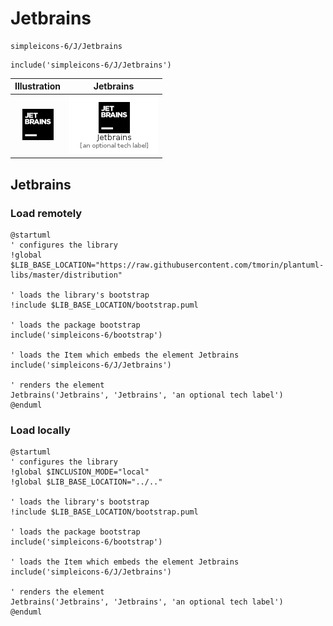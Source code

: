 # Jetbrains


```text
simpleicons-6/J/Jetbrains
```

```text
include('simpleicons-6/J/Jetbrains')
```



| Illustration | Jetbrains |
| :---: | :---: |
| ![illustration for Illustration](../../simpleicons-6/J/Jetbrains.png) | ![illustration for Jetbrains](../../simpleicons-6/J/Jetbrains.Local.png) |




## Jetbrains

### Load remotely
```plantuml
@startuml
' configures the library
!global $LIB_BASE_LOCATION="https://raw.githubusercontent.com/tmorin/plantuml-libs/master/distribution"

' loads the library's bootstrap
!include $LIB_BASE_LOCATION/bootstrap.puml

' loads the package bootstrap
include('simpleicons-6/bootstrap')

' loads the Item which embeds the element Jetbrains
include('simpleicons-6/J/Jetbrains')

' renders the element
Jetbrains('Jetbrains', 'Jetbrains', 'an optional tech label')
@enduml
```

### Load locally
```plantuml
@startuml
' configures the library
!global $INCLUSION_MODE="local"
!global $LIB_BASE_LOCATION="../.."

' loads the library's bootstrap
!include $LIB_BASE_LOCATION/bootstrap.puml

' loads the package bootstrap
include('simpleicons-6/bootstrap')

' loads the Item which embeds the element Jetbrains
include('simpleicons-6/J/Jetbrains')

' renders the element
Jetbrains('Jetbrains', 'Jetbrains', 'an optional tech label')
@enduml
```


